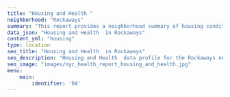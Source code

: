 ```yaml
---
title: "Housing and Health "
neighborhood: "Rockaways"
summary: "This report provides a neighborhood summary of housing conditions and related health outcomes. It also describes population characteristics that can increase vulnerability to housing hazards."
data_json: "Housing and Health  in Rockaways"
content_yml: "housing"
type: location
seo_title: "Housing and Health  in Rockaways"
seo_description: "Housing and Health  data profile for the Rockaways neighborhood of NYC."
seo_image: "images/nyc_health_report_housing_and_health.jpg"
menu:
    main:
        identifier: '04'
---
```

